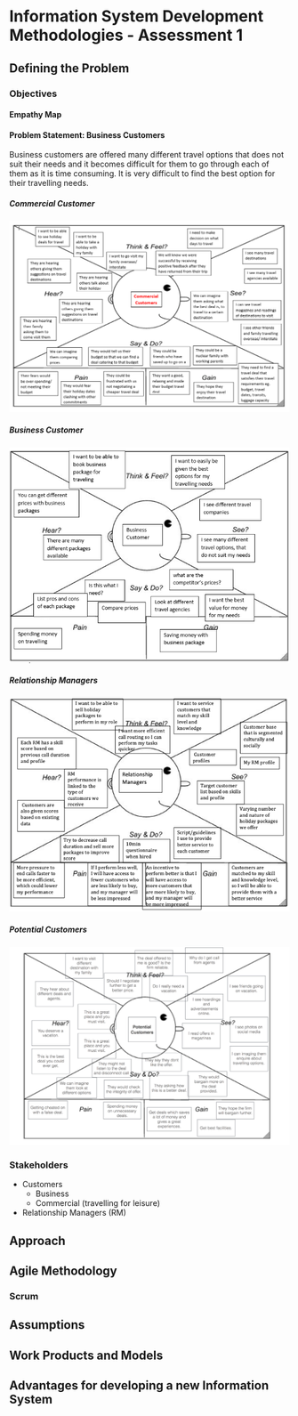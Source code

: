 # Information System Development Methodologies - Assessment 1

## Defining the Problem
### Objectives

#### Empathy Map
#### Problem Statement: Business Customers 
Business customers are offered many different travel options that does not suit their needs and it becomes difficult for them to go through each of them as it is time consuming. It is  very difficult to find the best option for their travelling needs. 

##### Commercial Customer 

![alt text](https://github.com/RhysandLy/ISDM---Group-4/blob/thivya-98-patch-1/Images/Empathy%20Map%20photo.PNG "Commercial Customer Empathy Map")

##### Business Customer

![alt text](https://github.com/RhysandLy/ISDM---Group-4/blob/Rhys/Images/Empathy%20Map%20Business%20Customers%20-%20rhys.PNG "Business Customer Empathy Map")

##### Relationship Managers
![alt text](https://github.com/RhysandLy/ISDM---Group-4/blob/Daisy/Images/Empathy%20Map%20(Relationship%20Managers).png "Relationship Manager Empathy Map")

##### Potential Customers
![alt text](https://github.com/Bilal13396989/ISDM---Group-4/blob/master/Empath%20Map%20Potential%20Customer%20ISDM.png "Potential Customer Empathy Map")




### Stakeholders
* Customers
    * Business
    * Commercial (travelling for leisure)
* Relationship Managers (RM)    

## Approach

## Agile Methodology
### Scrum

## Assumptions

## Work Products and Models

## Advantages for developing a new Information System
